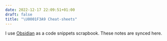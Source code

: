 ```yaml
---
date: 2022-12-17 22:09:51+01:00
draft: false
title: "\U0001F3A9 Cheat-sheets"
---
```


I use [Obsidian](https://obsidian.md/) as a code snippets scrapbook. These notes are synced here.